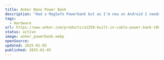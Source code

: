 ```yaml
---
title: Anker Nano Power Bank
description: "Had a MagSafe Powerbank but as I'm now on Android I needed a replacement. Tech spec: 10.000mAh, 30W, integrated USB-C cable."
tags:
  - Hardware
url: https://www.anker.com/products/a1259-built-in-cable-power-bank-10000mah?variant=42733233766550#reviews-jdgm
status: active
image: anker_powerbank.webp
openSource:
updated: 2025-01-05
published: 2025-01-05
---
```

